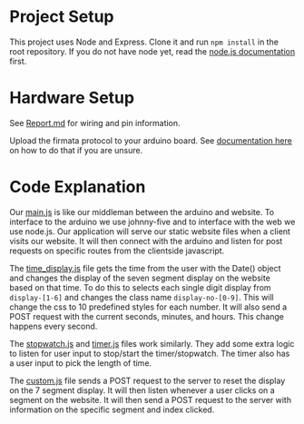 # Project Setup

This project uses Node and Express. Clone it and run `npm install` in the root repository. If you do not have node yet, read the [node.js documentation](https://nodejs.org/en/docs/) first.

# Hardware Setup

See [Report.md](https://github.com/CrypticSquirrel/SevSegDisplayClock/blob/develop/documentation/Report.md) for wiring and pin information. 

Upload the firmata protocol to your arduino board. See [documentation here](https://www.instructables.com/id/Arduino-Installing-Standard-Firmata/) on how to do that if you are unsure.

# Code Explanation 

Our [main.js](https://github.com/CrypticSquirrel/SevSegDisplayClock/blob/develop/main.js) is like our middleman between the arduino and website. To interface to the arduino we use johnny-five and to interface with the web we use node.js. Our application will serve our static website files when a client visits our website. It will then connect with the arduino and listen for post requests on specific routes from the clientside javascript. 

The [time_display.js](https://github.com/CrypticSquirrel/SevSegDisplayClock/blob/master/docs/scripts/time_display.js) file gets the time from the user with the Date() object and changes the display of the seven segment display on the website based on that time. To do this to selects each single digit display from `display-[1-6]` and changes the class name `display-no-[0-9]`. This will change the css to 10 predefined styles for each number. It will also send a POST request with the current seconds, minutes, and hours. This change happens every second.

The [stopwatch.js](https://github.com/CrypticSquirrel/SevSegDisplayClock/blob/develop/docs/scripts/stopwatch.js) and [timer.js](https://github.com/CrypticSquirrel/SevSegDisplayClock/blob/develop/docs/scripts/timer.js) files work similarly. They add some extra logic to listen for user input to stop/start the timer/stopwatch. The timer also has a user input to pick the length of time.

The [custom.js](https://github.com/CrypticSquirrel/SevSegDisplayClock/blob/develop/docs/scripts/custom.js) file sends a POST request to the server to reset the display on the 7 segment display. It will then listen whenever a user clicks on a segment on the website. It will then send a POST request to the server with information on the specific segment and index clicked.
